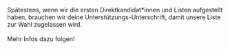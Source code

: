 Spätestens, wenn wir die ersten Direktkandidat*innen und Listen aufgestellt haben, brauchen wir deine Unterstützungs-Unterschrift, damit unsere Liste zur Wahl zugelassen wird.
<br><br>
Mehr Infos dazu folgen!

